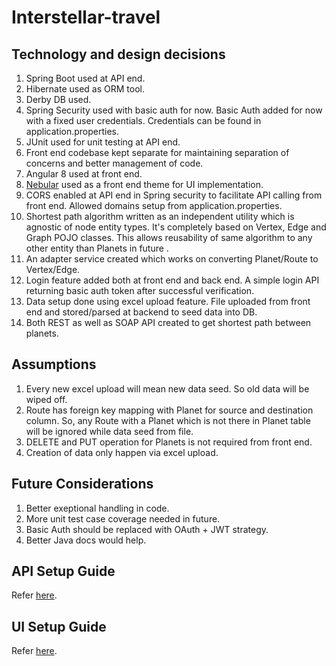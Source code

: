 # Interstellar-travel

## Technology and design decisions

1. Spring Boot used at API end.
2. Hibernate used as ORM tool.
3. Derby DB used.
4. Spring Security used with basic auth for now. Basic Auth added for now with a fixed user credentials. Credentials can be found in application.properties.
5. JUnit used for unit testing at API end.
6. Front end codebase kept separate for maintaining separation of concerns and better management of code.
7. Angular 8 used at front end.
8. [Nebular](https://akveo.github.io/nebular/ "Nebular") used as a front end theme for UI implementation.
9. CORS enabled at API end in Spring security to facilitate API calling from front end. Allowed domains setup from application.properties.
10. Shortest path algorithm written as an independent utility which is agnostic of node entity types. It's completely based on Vertex, Edge and Graph POJO classes. This allows reusability of same algorithm to any other entity than Planets in future .
11. An adapter service created which works on converting Planet/Route to Vertex/Edge.
12. Login feature added both at front end and back end. A simple login API returning basic auth token after successful verification.
13. Data setup done using excel upload feature. File uploaded from front end and stored/parsed at backend to seed data into DB.
14. Both REST as well as SOAP API created to get shortest path between planets.

## Assumptions

1. Every new excel upload will mean new data seed. So old data will be wiped off.
2. Route has foreign key mapping with Planet for source and destination column. So, any Route with a Planet which is not there in Planet table will be ignored while data seed from file.
3. DELETE and PUT operation for Planets is not required from front end.
4. Creation of data only happen via excel upload.

## Future Considerations

1. Better exeptional handling in code.
2. More unit test case coverage needed in future.
3. Basic Auth should be replaced with OAuth + JWT strategy.
4. Better Java docs would help.

## API Setup Guide

Refer [here](https://github.com/samarpanB/interstellar-travel/blob/master/interstellar-travel-api/README.md "here").

## UI Setup Guide

Refer [here](https://github.com/samarpanB/interstellar-travel/blob/master/interstellar-travel-ui/README.md "here").
